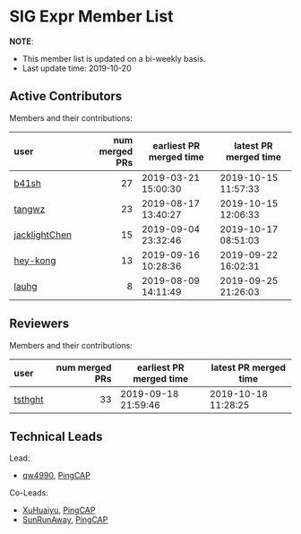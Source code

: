 # SIG Expr Member List

**NOTE**:

* This member list is updated on a bi-weekly basis.
* Last update time: 2019-10-20

## Active Contributors

Members and their contributions:

| user                                              | num merged PRs | earliest PR merged time | latest PR merged time |
|:--------------------------------------------------|---------------:|-------------------------|-----------------------|
| [b41sh](https://github.com/b41sh)                 |             27 |     2019-03-21 15:00:30 |   2019-10-15 11:57:33 |
| [tangwz](https://github.com/tangwz)               |             23 |     2019-08-17 13:40:27 |   2019-10-15 12:06:33 |
| [jacklightChen](https://github.com/jacklightChen) |             15 |     2019-09-04 23:32:46 |   2019-10-17 08:51:03 |
| [hey-kong](https://github.com/hey-kong)           |             13 |     2019-09-16 10:28:36 |   2019-09-22 16:02:31 |
| [lauhg](https://github.com/lauhg)                 |              8 |     2019-08-09 14:11:49 |   2019-09-25 21:26:03 |

## Reviewers

Members and their contributions:

| user                                        | num merged PRs | earliest PR merged time | latest PR merged time |
|:--------------------------------------------|---------------:|-------------------------|-----------------------|
| [tsthght](https://github.com/tsthght)       |             33 |     2019-09-18 21:59:46 |   2019-10-18 11:28:25 |

## Technical Leads

Lead:

* [qw4990](https://github.com/qw4990), [PingCAP](https://pingcap.com/en/)

Co-Leads:

* [XuHuaiyu](https://github.com/XuHuaiyu), [PingCAP](https://pingcap.com/en/)
* [SunRunAway](https://github.com/SunRunAway), [PingCAP](https://pingcap.com/en/)
